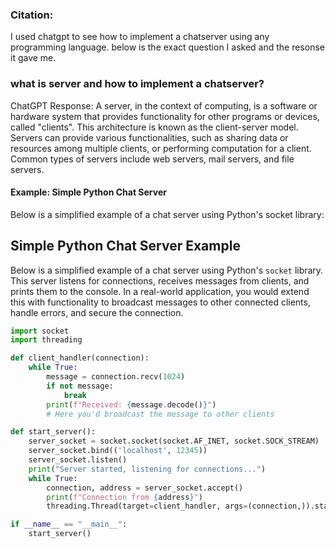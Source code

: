 ### Citation:
I used chatgpt to see how to implement a chatserver using any programming language. below is the exact question I asked and the resonse it gave me.

### what is server and how to implement a chatserver?
ChatGPT Response:
A server, in the context of computing, is a software or hardware system that provides functionality for other programs or devices, called "clients". This architecture is known as the client-server model. Servers can provide various functionalities, such as sharing data or resources among multiple clients, or performing computation for a client. Common types of servers include web servers, mail servers, and file servers.

#### Example: Simple Python Chat Server
Below is a simplified example of a chat server using Python's socket library:

 ## Simple Python Chat Server Example

Below is a simplified example of a chat server using Python's `socket` library. This server listens for connections, receives messages from clients, and prints them to the console. In a real-world application, you would extend this with functionality to broadcast messages to other connected clients, handle errors, and secure the connection.

```python
import socket
import threading

def client_handler(connection):
    while True:
        message = connection.recv(1024)
        if not message:
            break
        print(f"Received: {message.decode()}")
        # Here you'd broadcast the message to other clients

def start_server():
    server_socket = socket.socket(socket.AF_INET, socket.SOCK_STREAM)
    server_socket.bind(('localhost', 12345))
    server_socket.listen()
    print("Server started, listening for connections...")
    while True:
        connection, address = server_socket.accept()
        print(f"Connection from {address}")
        threading.Thread(target=client_handler, args=(connection,)).start()

if __name__ == "__main__":
    start_server()


  
  
